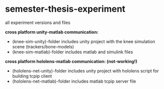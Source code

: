 # semester-thesis-experiment
all experiment versions and files

**cross platform unity-matlab communication:**
* (knee-sim-unity)-folder includes unity project with the knee simulation scene (trackers/bone-models)
* (knee-sim-matlab)-folder includes matlab and simulink files

**cross platform hololens-matlab communication: (not-working!)**
* (hololens-net-unity)-folder includes unity project with hololens script for building tcpip client
* (hololens-net-matlab)-folder includes matlab tcpip server file
